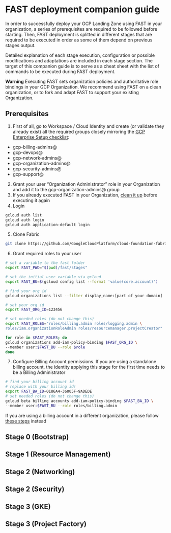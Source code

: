 # FAST deployment companion guide
In order to successfully deploy your GCP Landing Zone using FAST in your organization, a series of prerequisites are required to be followed before starting. Then, FAST deployment is splitted in different stages that are required to be executed in order as some of them depend on previous stages output.

Detailed explanation of each stage execution, configuration or possible modifications and adaptations are included in each stage section. The target of this companion guide is to serve as a cheat sheet with the list of commands to be executed during FAST deployment. 

**Warning**
Executing FAST sets organization policies and authoritative role bindings in your GCP Organization. We recommend using FAST on a clean organization, or to fork and adapt FAST to support your existing Organization.

## Prerequisites
1. First of all, go to Workspace / Cloud Identity and create (or validate they already exist) all the required groups closely mirroring the [GCP Enterprise Setup checklist](https://cloud.google.com/docs/enterprise/setup-checklist):
- gcp-billing-admins@
- gcp-devops@
- gcp-network-admins@
- gcp-organization-admins@
- gcp-security-admins@
- gcp-support@
2. Grant your user “Organization Administrator” role in your Organization and add it to the gcp-organization-admins@ group
3. If you already executed FAST in your Organization, [clean it up](CLEANUP.md) before executing it again
4. Login
```bash
gcloud auth list
gcloud auth login
gcloud auth application-default login
```
5. Clone Fabric
```bash
git clone https://github.com/GoogleCloudPlatform/cloud-foundation-fabric.git
```
6. Grant required roles to your user
```bash
# set a variable to the fast folder
export FAST_PWD="$(pwd)/fast/stages"

# set the initial user variable via gcloud
export FAST_BU=$(gcloud config list --format 'value(core.account)')

# find your org id
gcloud organizations list --filter display_name:[part of your domain]

# set your org id
export FAST_ORG_ID=123456

# set needed roles (do not change this)
export FAST_ROLES="roles/billing.admin roles/logging.admin \
roles/iam.organizationRoleAdmin roles/resourcemanager.projectCreator"

for role in $FAST_ROLES; do
gcloud organizations add-iam-policy-binding $FAST_ORG_ID \
--member user:$FAST_BU --role $role
done
```
7. Configure Billing Account permissions. 
If you are using a standalone billing account, the identity applying this stage for the first time needs to be a Billing Administrator
```bash
# find your billing account id
# replace with your billing id!
export FAST_BA_ID=0186A4-36005F-9ADEDE
# set needed roles (do not change this)
gcloud beta billing accounts add-iam-policy-binding $FAST_BA_ID \
--member user:$FAST_BU --role roles/billing.admin
```
If you are using a billing account in a different organization, please follow [these steps](00-bootstrap#billing-account-in-a-different-organization) instead

## Stage 0 (Bootstrap)

## Stage 1 (Resource Management)

## Stage 2 (Networking)

## Stage 2 (Security)

## Stage 3 (GKE)

## Stage 3 (Project Factory)
